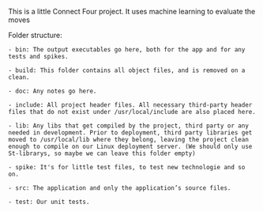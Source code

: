 This is a little Connect Four project. It uses machine learning to evaluate the moves

Folder structure:

    - bin: The output executables go here, both for the app and for any tests and spikes.

    - build: This folder contains all object files, and is removed on a clean.

    - doc: Any notes go here.

    - include: All project header files. All necessary third-party header files that do not exist under /usr/local/include are also placed here.

    - lib: Any libs that get compiled by the project, third party or any needed in development. Prior to deployment, third party libraries get moved to /usr/local/lib where they belong, leaving the project clean enough to compile on our Linux deployment server. (We should only use St-librarys, so maybe we can leave this folder empty)

    - spike: It's for little test files, to test new technologie and so on. 

    - src: The application and only the application’s source files.

    - test: Our unit tests.
